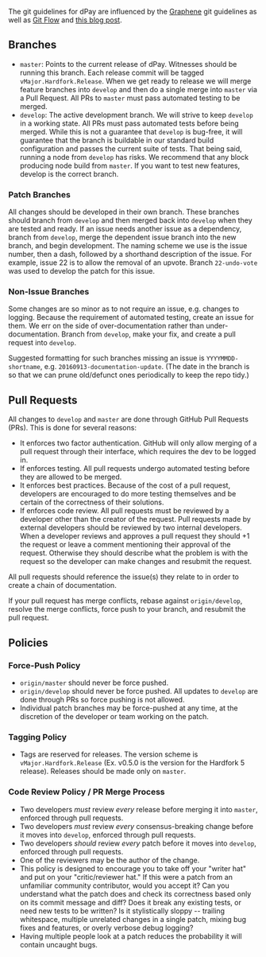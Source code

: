 The git guidelines for dPay are influenced by the
[Graphene](https://github.com/cryptonomex/graphene/wiki/How-we-use-version-control)
git guidelines as well as [Git
Flow](http://nvie.com/posts/a-successful-git-branching-model/) and [this
blog
post](http://www.draconianoverlord.com/2013/09/07/no-cherry-picking.html).

## Branches

- `master`: Points to the current release of dPay.  Witnesses should be
  running this branch. Each release commit will be tagged
  `vMajor.Hardfork.Release`. When we get ready to release we will merge
  feature branches into `develop` and then do a single merge into `master`
  via a Pull Request. All PRs to `master` must pass automated testing to be
  merged.
- `develop`: The active development branch. We will strive to keep `develop`
  in a working state. All PRs must pass automated tests before being merged.
  While this is not a guarantee that `develop` is bug-free, it will
  guarantee that the branch is buildable in our standard build configuration
  and passes the current suite of tests. That being said, running a node
  from `develop` has risks.  We recommend that any block producing node
  build from `master`. If you want to test new features, develop is the
  correct branch.

### Patch Branches

All changes should be developed in their own branch. These branches
should branch from `develop` and then merged back into `develop` when they are
tested and ready. If an issue needs another issue as a
dependency, branch from `develop`, merge the dependent issue branch into the
new branch, and begin development. The naming scheme we use is the issue
number, then a dash, followed by a shorthand description of the issue. For
example, issue 22 is to allow the removal of an upvote. Branch
`22-undo-vote` was used to develop the patch for this issue.

### Non-Issue Branches

Some changes are so minor as to not require an issue, e.g. changes to
logging. Because the requirement of automated testing, create an issue for
them. We err on the side of over-documentation rather than
under-documentation.  Branch from `develop`, make your fix, and create a pull
request into `develop`.

Suggested formatting for such branches missing an issue is
`YYYYMMDD-shortname`, e.g. `20160913-documentation-update`.  (The date in
the branch is so that we can prune old/defunct ones periodically to keep the
repo tidy.)

## Pull Requests

All changes to `develop` and `master` are done through GitHub Pull Requests
(PRs). This is done for several reasons:

- It enforces two factor authentication. GitHub will only allow merging of a
  pull request through their interface, which requires the dev to be logged
  in.
- If enforces testing. All pull requests undergo automated testing before
  they are allowed to be merged.
- It enforces best practices. Because of the cost of a pull request,
  developers are encouraged to do more testing themselves and be certain of
  the correctness of their solutions.
- If enforces code review. All pull requests must be reviewed by a developer
  other than the creator of the request. Pull requests made by external
  developers should be reviewed by two internal developers. When a developer
  reviews and approves a pull request they should +1 the request or leave a
  comment mentioning their approval of the request. Otherwise they should
  describe what the problem is with the request so the developer can make
  changes and resubmit the request.

All pull requests should reference the issue(s) they relate to in order to
create a chain of documentation.

If your pull request has merge conflicts, rebase against `origin/develop`,
resolve the merge conflicts, force push to your branch, and resubmit the
pull request.

## Policies

### Force-Push Policy

- `origin/master` should never be force pushed.
- `origin/develop` should never be force pushed. All updates to `develop`
  are done through PRs so force pushing is not allowed.
- Individual patch branches may be force-pushed at any time, at the
  discretion of the developer or team working on the patch.

### Tagging Policy

- Tags are reserved for releases. The version scheme is
  `vMajor.Hardfork.Release` (Ex. v0.5.0 is the version for the Hardfork 5
  release). Releases should be made only on `master`.

### Code Review Policy / PR Merge Process

- Two developers *must* review *every* release before merging it into
  `master`, enforced through pull requests.
- Two developers *must* review *every* consensus-breaking change before it
  moves into `develop`, enforced through pull requests.
- Two developers *should* review *every* patch before it moves into
  `develop`, enforced through pull requests.
- One of the reviewers may be the author of the change.
- This policy is designed to encourage you to take off your "writer hat" and
  put on your "critic/reviewer hat."  If this were a patch from an
  unfamiliar community contributor, would you accept it?  Can you understand
  what the patch does and check its correctness based only on its commit
  message and diff? Does it break any existing tests, or need new tests to
  be written? Is it stylistically sloppy -- trailing whitespace, multiple
  unrelated changes in a single patch, mixing bug fixes and features, or
  overly verbose debug logging?
- Having multiple people look at a patch reduces the probability it will
  contain uncaught bugs.
